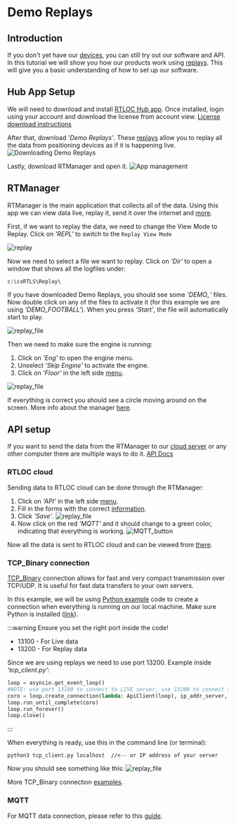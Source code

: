 # Demo Replays

## Introduction
If you don't yet have our [devices](https://rtloc.com/product/), you can still try out our software and API. In this tutorial we will show you how our products work using [replays](../manager/cxRTLS_replay.html#logging). This will give you a basic understanding of how to set up our software.

## Hub App Setup
We will need to download and install [RTLOC Hub app](https://cloud.rtloc.com/download). Once installed, login using your account and download the license from account view. [License download instructions](../hub/license.html)

After that, download _'Demo Replays'_. These [replays](../manager/cxRTLS_replay.html#logging) allow you to replay all the data from positioning devices as if it is happening live. 
![Downloading Demo Replays](../hub/img/demo.jpg)

Lastly, download RTManager and open it.
![App management](../hub/img/apps.jpg)

## RTManager
RTManager is the main application that collects all of the data. Using this app we can view data live, replay it, send it over the internet and [more](../manager/). 

First, if we want to replay the data, we need to change the View Mode to Replay. Click on _'REPL'_ to switch to the `Replay View Mode`

![replay](./img/repl.jpg)

Now we need to select a file we want to replay. Click on _'Dir'_ to open a window that shows all the logfiles under:
```
c:\cxRTLS\Replay\
```
If you have downloaded Demo Replays, you should see some *'DEMO_'* files. Now double click on any of the files to activate it (for this example we are using _'DEMO_FOOTBALL'_). When you press _'Start'_, the file will automatically start to play.

![replay_file](./img/dir.jpg)

Then we need to make sure the engine is running:
1. Click on _'Eng'_ to open the engine menu.
2. Unselect _'Skip Engine'_ to activate the engine.
3. Click on _'Floor'_ in the left side [menu](../manager/cxRTLS_layout.html#menu).

![replay_file](./img/in_action.jpg)

If everything is correct you should see a circle moving around on the screen. More info about the manager [here](../manager/). 

## API setup

If you want to send the data from the RTManager to our [cloud server](https://cloud.rtloc.com/) or any other computer there are multiple ways to do it. [API Docs](http://localhost:8080/api/)

### RTLOC cloud

Sending data to RTLOC cloud can be done through the RTManager:
1. Click on _'API'_ in the left side [menu](../manager/cxRTLS_layout.html#menu).
2. Fill in the forms with the correct [information](https://cloud.rtloc.com/settings/connection).
3. Click _'Save'_.
![replay_file](./img/manager_api.jpg)
4. Now click on the red _'MQTT'_ and it should change to a green color, indicating that everything is working.
![MQTT_button](./img/MQTT_button.jpg)

Now all the data is sent to RTLOC cloud and can be viewed from [there](https://cloud.rtloc.com/).

### TCP_Binary connection

[TCP_Binary](http://localhost:8080/api/api_application.html) connection allows for fast and very compact transmission over TCP/UDP. It is useful for fast data transfers to your own servers.

In this example, we will be using [Python example](https://github.com/RT-LOC/API-examples/tree/master/Data%20API/TCP_binary/Python) code to create a connection when everything is running on our local machine. Make sure Python is installed ([link](https://www.python.org/downloads/)). 

:::warning
  Ensure you set the right port inside the code!
* 13100 - For Live data
* 13200 - For Replay data

Since we are using replays we need to use port 13200. Example inside _'tcp_client.py'_:
``` py
loop = asyncio.get_event_loop()
#NOTE: use port 13100 to connect to LIVE server, use 13200 to connect to REPLAY server.
coro = loop.create_connection(lambda: ApiClient(loop), ip_addr_server, 13200)
loop.run_until_complete(coro)
loop.run_forever()
loop.close()
```

:::

When everything is ready, use this in the command line (or terminal):
```
python3 tcp_client.py localhost  //<-- or IP address of your server
```

Now you should see something like this:
![replay_file](./img/console.jpg)

More TCP_Binary connection [examples](https://github.com/RT-LOC/API-examples/tree/master/Data%20API/TCP_binary).

### MQTT

For MQTT data connection, please refer to this [guide](http://localhost:8080/api/api_conns.html#_2-mqtt-data-connection).

